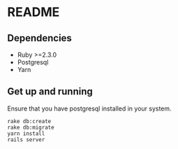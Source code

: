 # README

## Dependencies
  * Ruby  >=2.3.0
  * Postgresql
  * Yarn

## Get up and running

Ensure that you have postgresql installed in your system.


```
rake db:create
rake db:migrate
yarn install
rails server
```
